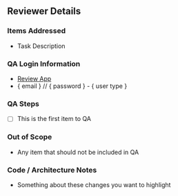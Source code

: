 ## Reviewer Details

### Items Addressed
- Task Description

### QA Login Information
- [Review App](www.reviewapp.com)
- { email } // { password } - { user type }

### QA Steps
- [ ] This is the first item to QA

### Out of Scope
- Any item that should not be included in QA

### Code / Architecture Notes
- Something about these changes you want to highlight

